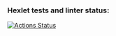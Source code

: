 ### Hexlet tests and linter status:
[![Actions Status](https://github.com/Snekuser/frontend-project-44/workflows/hexlet-check/badge.svg)](https://github.com/Snekuser/frontend-project-44/actions)